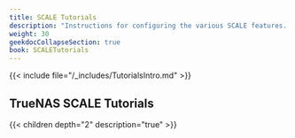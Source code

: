 ```yaml
---
title: SCALE Tutorials
description: "Instructions for configuring the various SCALE features. Articles are organized parallel to the SCALE interface layout."
weight: 30
geekdocCollapseSection: true
book: SCALETutorials
---
```


{{< include file="/_includes/TutorialsIntro.md" >}}

## TrueNAS SCALE Tutorials

{{< children depth="2" description="true" >}}
